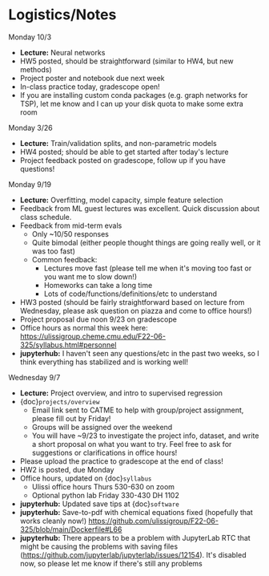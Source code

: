 # Logistics/Notes
Monday 10/3
* **Lecture:** Neural networks
* HW5 posted, should be straightforward (similar to HW4, but new methods)
* Project poster and notebook due next week
* In-class practice today, gradescope open!
* If you are installing custom conda packages (e.g. graph networks for TSP), let me know and I can up your disk quota to make some extra room

Monday 3/26
* **Lecture:** Train/validation splits, and non-parametric models
* HW4 posted; should be able to get started after today's lecture
* Project feedback posted on gradescope, follow up if you have questions!

Monday 9/19
* **Lecture:** Overfitting, model capacity, simple feature selection
* Feedback from ML guest lectures was excellent. Quick discussion about class schedule. 
* Feedback from mid-term evals
    * Only ~10/50 responses
    * Quite bimodal (either people thought things are going really well, or it was too fast)
    * Common feedback:
        * Lectures move fast (please tell me when it's moving too fast or you want me to slow down!)
        * Homeworks can take a long time
        * Lots of code/functions/definitions/etc to understand
* HW3 posted (should be fairly straightforward based on lecture from Wednesday, please ask question on piazza and come to office hours!)
* Project proposal due noon 9/23 on gradescope
* Office hours as normal this week here: https://ulissigroup.cheme.cmu.edu/F22-06-325/syllabus.html#personnel
* **jupyterhub:** I haven't seen any questions/etc in the past two weeks, so I think everything has stabilized and is working well!

Wednesday 9/7
* **Lecture:** Project overview, and intro to supervised regression
*  {doc}`projects/overview`
    * Email link sent to CATME to help with group/project assignment, please fill out by Friday!
    * Groups will be assigned over the weekend
    * You will have ~9/23 to investigate the project info, dataset, and write a short proposal on what you want to try. Feel free to ask for suggestions or clarifications in office hours!
* Please upload the practice to gradescope at the end of class!
* HW2 is posted, due Monday
* Office hours, updated on {doc}`syllabus`
    * Ulissi office hours Thurs 530-630 on zoom
    * Optional python lab Friday 330-430 DH 1102
* **jupyterhub:** Updated save tips at {doc}`software`
* **jupyterhub:** Save-to-pdf with chemical equations fixed (hopefully that works cleanly now!) https://github.com/ulissigroup/F22-06-325/blob/main/Dockerfile#L66
* **jupyterhub:** There appears to be a problem with JupyterLab RTC that might be causing the problems with saving files (https://github.com/jupyterlab/jupyterlab/issues/12154). It's disabled now, so please let me know if there's still any problems
